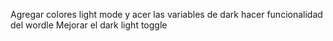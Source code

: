 Agregar colores light mode y acer las variables de dark
hacer funcionalidad del wordle
Mejorar el dark light toggle
